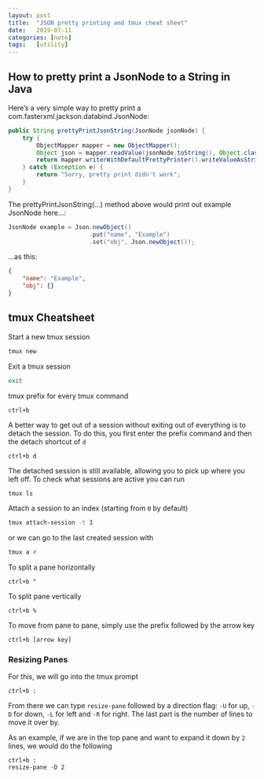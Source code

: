 ```yaml
---
layout: post
title:  "JSON pretty printing and tmux cheat sheet"
date:   2019-07-11
categories: [note]
tags:   [utility]
---
```

## How to pretty print a JsonNode to a String in Java

Here’s a very simple way to pretty print a com.fasterxml.jackson.databind.JsonNode:

```java
public String prettyPrintJsonString(JsonNode jsonNode) {
    try {
        ObjectMapper mapper = new ObjectMapper();
        Object json = mapper.readValue(jsonNode.toString(), Object.class);
        return mapper.writerWithDefaultPrettyPrinter().writeValueAsString(json);
    } catch (Exception e) {
        return "Sorry, pretty print didn't work";
    }
}
```

The prettyPrintJsonString(...) method above would print out example JsonNode here...:

```java
JsonNode example = Json.newObject()
                       .put("name", "Example")
                       .set("obj", Json.newObject());
```

...as this:

```json
{
    "name": "Example",
    "obj": {}
}
```

## tmux Cheatsheet

Start a new tmux session

```bash
tmux new
```

Exit a tmux session

```bash
exit
```

tmux prefix for every tmux command

```text
ctrl+b
```

A better way to get out of a session without exiting out of everything is to detach the session. To do this, you first enter the prefix command and then the detach shortcut of `d`

```text
ctrl+b d
```

The detached session is still available, allowing you to pick up where you left off. To check what sessions are active you can run

```bash
tmux ls
```

Attach a session to an index (starting from `0` by default)

```bash
tmux attach-session -t 3
```

or we can go to the last created session with

```bash
tmux a #
```

To split a pane horizontally

```text
ctrl+b "
```

To split pane vertically

```text
ctrl+b %
```

To move from pane to pane, simply use the prefix followed by the arrow key

```text
ctrl+b [arrow key]
```

### Resizing Panes

For this, we will go into the tmux prompt

```text
ctrl+b :
```

From there we can type `resize-pane` followed by a direction flag: `-U` for up, `-D` for down, `-L` for left and `-R` for right. The last part is the number of lines to move it over by.

As an example, if we are in the top pane and want to expand it down by `2` lines, we would do the following

```text
ctrl+b :
resize-pane -D 2
```
